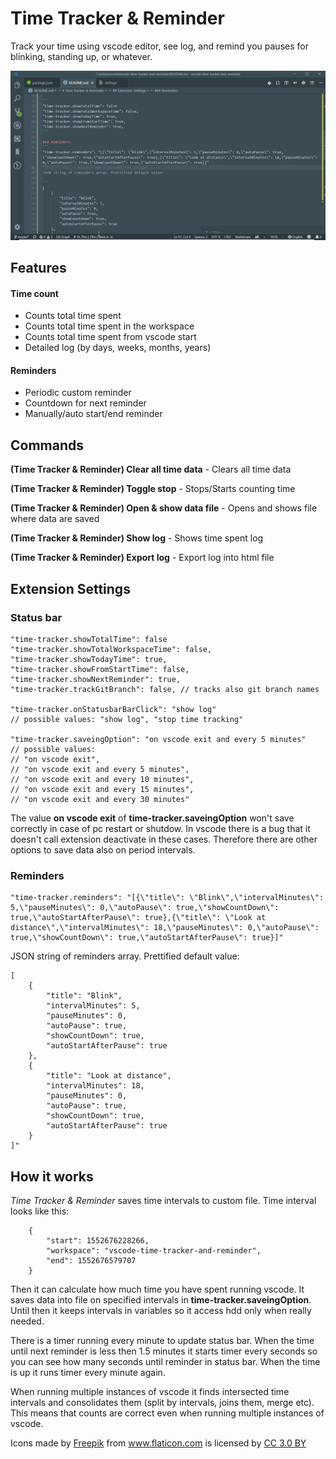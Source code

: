 # Time Tracker & Reminder

Track your time using vscode editor, see log, and remind you pauses for blinking, standing up, or whatever.

![](https://raw.githubusercontent.com/JanBN/vscode-time-tracker-and-reminder/master/assets/demo.gif)


## Features

#### Time count
  - Counts total time spent
  - Counts total time spent in the workspace
  - Counts total time spent from vscode start
  - Detailed log (by days, weeks, months, years)

  #### Reminders
  - Periodic custom reminder 
  - Countdown for next reminder
  - Manually/auto start/end reminder


## Commands

**(Time Tracker & Reminder) Clear all time data** - Clears all time data

**(Time Tracker & Reminder) Toggle stop** - Stops/Starts counting time

**(Time Tracker & Reminder) Open & show data file** - Opens and shows file where data are saved

**(Time Tracker & Reminder) Show log** - Shows time spent log

**(Time Tracker & Reminder) Export log** - Export log into html file


## Extension Settings

### Status bar

```
"time-tracker.showTotalTime": false
"time-tracker.showTotalWorkspaceTime": false,
"time-tracker.showTodayTime": true,
"time-tracker.showFromStartTime": false,
"time-tracker.showNextReminder": true,
"time-tracker.trackGitBranch": false, // tracks also git branch names

"time-tracker.onStatusbarBarClick": "show log" 
// possible values: "show log", "stop time tracking"

"time-tracker.saveingOption": "on vscode exit and every 5 minutes" 
// possible values:
// "on vscode exit",
// "on vscode exit and every 5 minutes",
// "on vscode exit and every 10 minutes",
// "on vscode exit and every 15 minutes",
// "on vscode exit and every 30 minutes"
```

The value **on vscode exit** of **time-tracker.saveingOption** won't save correctly in case of pc restart or shutdow. In vscode there is a bug that it doesn't call extension deactivate in these cases. Therefore there are other options to save data also on period intervals.


### Reminders
```
"time-tracker.reminders": "[{\"title\": \"Blink\",\"intervalMinutes\": 5,\"pauseMinutes\": 0,\"autoPause\": true,\"showCountDown\": true,\"autoStartAfterPause\": true},{\"title\": \"Look at distance\",\"intervalMinutes\": 18,\"pauseMinutes\": 0,\"autoPause\": true,\"showCountDown\": true,\"autoStartAfterPause\": true}]"
```
JSON string of reminders array. Prettified default value:

```
[
    {
        "title": "Blink",
        "intervalMinutes": 5,
        "pauseMinutes": 0,
        "autoPause": true,
        "showCountDown": true,
        "autoStartAfterPause": true
    },
    {
        "title": "Look at distance",
        "intervalMinutes": 18,
        "pauseMinutes": 0,
        "autoPause": true,
        "showCountDown": true,
        "autoStartAfterPause": true
    }
]"
```




## How it works

*Time Tracker & Reminder* saves time intervals to custom file. Time interval looks like this:
````
    {
        "start": 1552676228266,
        "workspace": "vscode-time-tracker-and-reminder",
        "end": 1552676579707
    }
````
Then it can calculate how much time you have spent running vscode. It saves data into file on specified intervals in **time-tracker.saveingOption**. Until then it keeps intervals in variables so it access hdd only when really needed.

There is a timer running every minute to update status bar. When the time until next reminder is less then 1.5 minutes it starts timer every seconds so you can see how many seconds until reminder in status bar. When the time is up it runs timer every minute again.

When running multiple instances of vscode it finds intersected time intervals and consolidates them (split by intervals, joins them, merge etc). This means that counts are correct even when running multiple instances of vscode.


<div>Icons made by <a href="https://www.freepik.com/" title="Freepik">Freepik</a> from <a href="https://www.flaticon.com/" 			    title="Flaticon">www.flaticon.com</a> is licensed by <a href="http://creativecommons.org/licenses/by/3.0/" 			    title="Creative Commons BY 3.0" target="_blank">CC 3.0 BY</a></div>